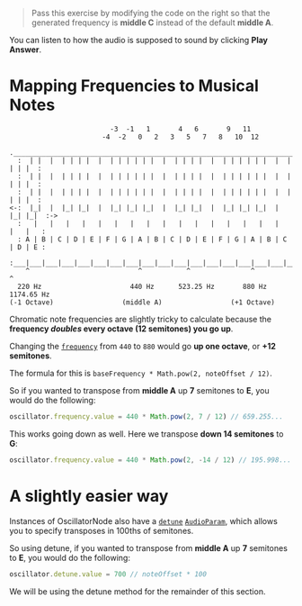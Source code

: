 > Pass this exercise by modifying the code on the right so that the generated frequency is **middle C** instead of the default **middle A**.

You can listen to how the audio is supposed to sound by clicking **Play Answer**.

# Mapping Frequencies to Musical Notes

```
                         -3  -1   1       4   6       9   11
                       -4  -2   0   2   3   5   7   8   10  12
  .___________________________________________________________________________.
  :  | |  |  | | | |  |  | | | | | |  |  | | | |  |  | | | | | |  |  | | | |  :
  :  | |  |  | | | |  |  | | | | | |  |  | | | |  |  | | | | | |  |  | | | |  :
  :  | |  |  | | | |  |  | | | | | |  |  | | | |  |  | | | | | |  |  | | | |  :
<-:  |_|  |  |_| |_|  |  |_| |_| |_|  |  |_| |_|  |  |_| |_| |_|  |  |_| |_|  :->
  :   |   |   |   |   |   |   |   |   |   |   |   |   |   |   |   |   |   |   :
  : A | B | C | D | E | F | G | A | B | C | D | E | F | G | A | B | C | D | E :
  :___|___|___|___|___|___|___|___|___|___|___|___|___|___|___|___|___|___|___: 
    ^                           ^           ^               ^           ^
  220 Hz                      440 Hz      523.25 Hz       880 Hz     1174.65 Hz
(-1 Octave)                 (middle A)                 (+1 Octave)

```

Chromatic note frequencies are slightly tricky to calculate because the **frequency _doubles_ every octave (12 semitones) you go up**.

Changing the [`frequency`](https://developer.mozilla.org/en-US/docs/Web/API/OscillatorNode/frequency) from `440` to `880` would go **up one octave**, or **+12 semitones**. 

The formula for this is `baseFrequency * Math.pow(2, noteOffset / 12)`.

So if you wanted to transpose from **middle A** up **7** semitones to **E**, you would do the following:

```js
oscillator.frequency.value = 440 * Math.pow(2, 7 / 12) // 659.255...
```

This works going down as well. Here we transpose **down 14 semitones** to **G**:

```js
oscillator.frequency.value = 440 * Math.pow(2, -14 / 12) // 195.998...
```

# A slightly easier way

Instances of OscillatorNode also have a [`detune`](https://developer.mozilla.org/en-US/docs/Web/API/OscillatorNode/detune) [`AudioParam`](https://developer.mozilla.org/en-US/docs/Web/API/AudioParam), which allows you to specify transposes in 100ths of semitones.

So using detune, if you wanted to transpose from **middle A** up **7** semitones to **E**, you would do the following:

```js
oscillator.detune.value = 700 // noteOffset * 100
```

We will be using the detune method for the remainder of this section.
